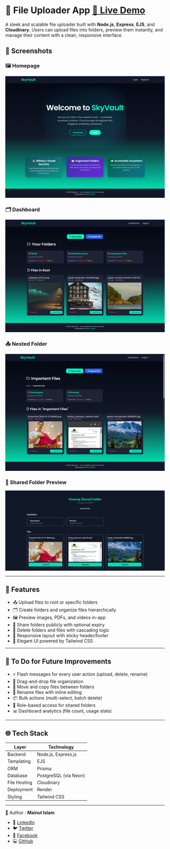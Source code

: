 # 📁 File Uploader App [🔗 Live Demo](https://skyvault-jjha.onrender.com/)

A sleek and scalable file uploader built with **Node.js**, **Express**, **EJS**, and **Cloudinary**. Users can upload files into folders, preview them instantly, and manage their content with a clean, responsive interface.

## 📸 Screenshots

### 🖼️ Homepage

![Homepage](./home.png)

### 🗂️ Dashboard

![Folder View](./dashboard.png)

### 📤 Nested Folder

![Nested View](./nested.png)

### 🔗 Shared Folder Preview

![Shared Folder](./shared-view.png)

---

## 🚀 Features

- 📤 Upload files to root or specific folders
- 🗂️ Create folders and organize files hierarchically
- 🖼️ Preview images, PDFs, and videos in-app
- 🔗 Share folders publicly with optional expiry
- 🧹 Delete folders and files with cascading logic
- 📱 Responsive layout with sticky header/footer
- 🎨 Elegant UI powered by Tailwind CSS

---

## 🔮 To Do for Future Improvements

* ⚡ Flash messages for every user action (upload, delete, rename)
* 🧩 Drag-and-drop file organization
* 📂 Move and copy files between folders
* 🔄 Rename files with inline editing
* 📦 Bulk actions (multi-select, batch delete)
* 🔐 Role-based access for shared folders
* 📊 Dashboard analytics (file count, usage stats)

---

## 🌐 Tech Stack

| Layer        | Technology            |
| ------------ | --------------------- |
| Backend      | Node.js, Express.js   |
| Templating   | EJS                   |
| ORM          | Prisma                |
| Database     | PostgreSQL (via Neon) |
| File Hosting | Cloudinary            |
| Deployment   | Render                |
| Styling      | Tailwind CSS          |

---

👤 Author : **Mainul Islam**

* 💼 [LinkedIn](https://www.linkedin.com/in/mainul-islam-nirob/)
* 🐦 [Twitter](https://twitter.com/Mainuli96601040)
* 📘 [Facebook](https://web.facebook.com/mmmuinul.islam/)
* 💻 [GitHub](https://github.com/Mainul-Islam-Nirob)
